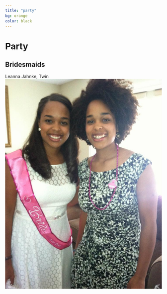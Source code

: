 ```yaml
---
title: "party"
bg: orange
color: black
---
```


# Party

## Bridesmaids

<p>Leanna Jahnke, Twin<img src="img/party/bridesmaids/leelee.jpg" alt="Leanna" align="right"></p>
